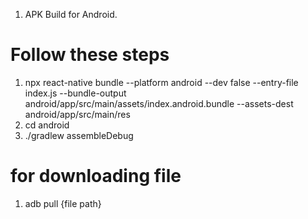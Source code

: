 1. APK Build for Android.

# Follow these steps

1. npx react-native bundle --platform android --dev false --entry-file index.js --bundle-output android/app/src/main/assets/index.android.bundle --assets-dest android/app/src/main/res
2. cd android
3. ./gradlew assembleDebug

# for downloading file

1. adb pull {file path}
